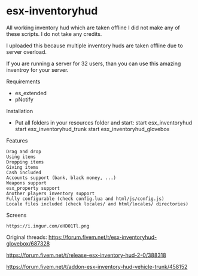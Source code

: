 # esx-inventoryhud
All working inventory hud which are taken offline
I did not make any of these scripts. I do not take any credits.

I uploaded this because multiple inventory huds are taken offline due to server overload.

If you are running a server for 32 users, than you can use this amazing inventroy for your server.

Requirements
- es_extended
- pNotify

Installation
- Put all folders in your resources folder and start:
start esx_inventoryhud
start esx_inventoryhud_trunk
start esx_inventoryhud_glovebox


Features

    Drag and drop
    Using items
    Dropping items
    Giving items
    Cash included
    Accounts support (bank, black money, ...)
    Weapons support
    esx_property support
    Another players inventory support
    Fully configurable (check config.lua and html/js/config.js)
    Locale files included (check locales/ and html/locales/ directories)


Screens

    https://i.imgur.com/eHD01Tl.png
    
    
 Original threads: 
https://forum.fivem.net/t/esx-inventoryhud-glovebox/687328

https://forum.fivem.net/t/release-esx-inventory-hud-2-0/388318

https://forum.fivem.net/t/addon-esx-inventory-hud-vehicle-trunk/458152
